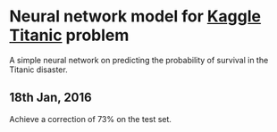 # Neural network model for [Kaggle Titanic](https://www.kaggle.com/c/titanic) problem

A simple neural network on predicting the probability of survival in the Titanic disaster.

## 18th Jan, 2016

Achieve a correction of 73% on the test set.
